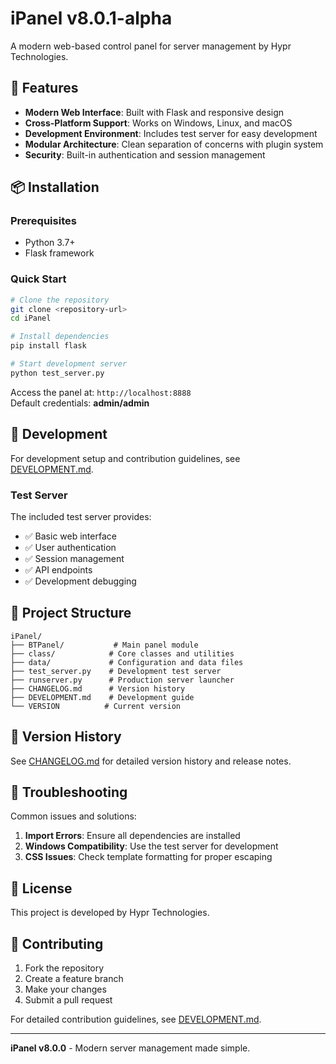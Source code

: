 # iPanel v8.0.1-alpha

A modern web-based control panel for server management by Hypr Technologies.

## 🚀 Features

- **Modern Web Interface**: Built with Flask and responsive design
- **Cross-Platform Support**: Works on Windows, Linux, and macOS
- **Development Environment**: Includes test server for easy development
- **Modular Architecture**: Clean separation of concerns with plugin system
- **Security**: Built-in authentication and session management

## 📦 Installation

### Prerequisites
- Python 3.7+
- Flask framework

### Quick Start
```bash
# Clone the repository
git clone <repository-url>
cd iPanel

# Install dependencies
pip install flask

# Start development server
python test_server.py
```

Access the panel at: `http://localhost:8888`  
Default credentials: **admin/admin**

## 🔧 Development

For development setup and contribution guidelines, see [DEVELOPMENT.md](DEVELOPMENT.md).

### Test Server
The included test server provides:
- ✅ Basic web interface
- ✅ User authentication
- ✅ Session management
- ✅ API endpoints
- ✅ Development debugging

## 📁 Project Structure

```
iPanel/
├── BTPanel/           # Main panel module
├── class/            # Core classes and utilities
├── data/             # Configuration and data files
├── test_server.py    # Development test server
├── runserver.py      # Production server launcher
├── CHANGELOG.md      # Version history
├── DEVELOPMENT.md    # Development guide
└── VERSION          # Current version
```

## 🔄 Version History

See [CHANGELOG.md](CHANGELOG.md) for detailed version history and release notes.

## 🐛 Troubleshooting

Common issues and solutions:

1. **Import Errors**: Ensure all dependencies are installed
2. **Windows Compatibility**: Use the test server for development
3. **CSS Issues**: Check template formatting for proper escaping

## 📜 License

This project is developed by Hypr Technologies.

## 🤝 Contributing

1. Fork the repository
2. Create a feature branch
3. Make your changes
4. Submit a pull request

For detailed contribution guidelines, see [DEVELOPMENT.md](DEVELOPMENT.md).

---

**iPanel v8.0.0** - Modern server management made simple.
